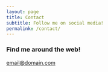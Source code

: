 ```yaml
---
layout: page 
title: Contact
subtitle: Follow me on social media!
permalink: /contact/
---
```


### Find me around the web! 

[email@domain.com](mailto:email@domain.com)
